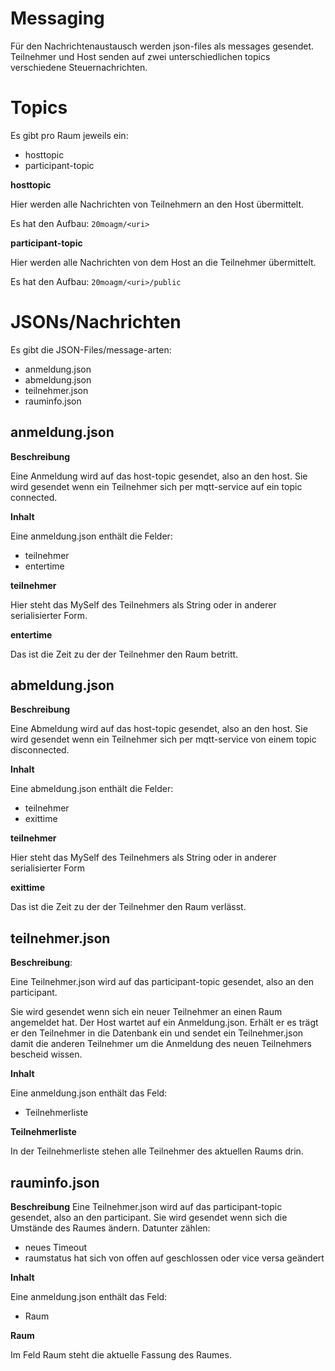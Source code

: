 # Messaging
Für den Nachrichtenaustausch werden json-files als messages gesendet. Teilnehmer und Host senden auf zwei unterschiedlichen topics verschiedene Steuernachrichten.

# Topics
Es gibt pro Raum jeweils ein:
* hosttopic
* participant-topic

**hosttopic**

Hier werden alle Nachrichten von Teilnehmern an den Host übermittelt.

Es hat den Aufbau: `20moagm/<uri>`

**participant-topic**

Hier werden alle Nachrichten von dem Host an die Teilnehmer übermittelt.

Es hat den Aufbau: `20moagm/<uri>/public`

# JSONs/Nachrichten
Es gibt die JSON-Files/message-arten:
* anmeldung.json
* abmeldung.json
* teilnehmer.json
* rauminfo.json

## anmeldung.json

**Beschreibung**

Eine Anmeldung wird auf das host-topic gesendet, also an den host. Sie wird gesendet wenn ein Teilnehmer sich per mqtt-service auf ein topic connected.

**Inhalt**

Eine anmeldung.json enthält die Felder:
* teilnehmer
* entertime

**teilnehmer**

Hier steht das MySelf des Teilnehmers als String oder in anderer serialisierter Form.

**entertime**

Das ist die Zeit zu der der Teilnehmer den Raum betritt.

## abmeldung.json

**Beschreibung**

Eine Abmeldung wird auf das host-topic gesendet, also an den host. Sie wird gesendet wenn ein Teilnehmer sich per mqtt-service von einem topic disconnected. 

**Inhalt**

Eine abmeldung.json enthält die Felder:
* teilnehmer
* exittime

**teilnehmer**

Hier steht das MySelf des Teilnehmers als String oder in anderer serialisierter Form

**exittime**

Das ist die Zeit zu der der Teilnehmer den Raum verlässt.

## teilnehmer.json
**Beschreibung**:

Eine Teilnehmer.json wird auf das participant-topic gesendet, also an den participant. 

Sie wird gesendet wenn sich ein neuer Teilnehmer an einen Raum angemeldet hat. 
Der Host wartet auf ein Anmeldung.json. Erhält er es trägt er den Teilnehmer in die Datenbank ein und sendet ein Teilnehmer.json damit die anderen Teilnehmer um die Anmeldung des neuen Teilnehmers bescheid wissen.

**Inhalt**

Eine anmeldung.json enthält das Feld:
* Teilnehmerliste

**Teilnehmerliste**

In der Teilnehmerliste stehen alle Teilnehmer des aktuellen Raums drin.


## rauminfo.json
**Beschreibung**
Eine Teilnehmer.json wird auf das participant-topic gesendet, also an den participant.
Sie wird gesendet wenn sich die Umstände des Raumes ändern.
Datunter zählen:
* neues Timeout
* raumstatus hat sich von offen auf geschlossen oder vice versa geändert

**Inhalt**

Eine anmeldung.json enthält das Feld:
* Raum

**Raum**

Im Feld Raum steht die aktuelle Fassung des Raumes.